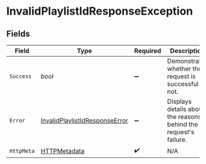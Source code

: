 # InvalidPlaylistIdResponseException


## Fields

| Field                                                                                       | Type                                                                                        | Required                                                                                    | Description                                                                                 | Example                                                                                     |
| ------------------------------------------------------------------------------------------- | ------------------------------------------------------------------------------------------- | ------------------------------------------------------------------------------------------- | ------------------------------------------------------------------------------------------- | ------------------------------------------------------------------------------------------- |
| `Success`                                                                                   | *bool*                                                                                      | :heavy_minus_sign:                                                                          | Demonstrates whether the request is successful or not.                                      | <nil>                                                                                       |
| `Error`                                                                                     | [InvalidPlaylistIdResponseError](../../Models/Components/InvalidPlaylistIdResponseError.md) | :heavy_minus_sign:                                                                          | Displays details about the reasons behind the request's failure.                            |                                                                                             |
| `HttpMeta`                                                                                  | [HTTPMetadata](../../Models/Components/HTTPMetadata.md)                                     | :heavy_check_mark:                                                                          | N/A                                                                                         |                                                                                             |